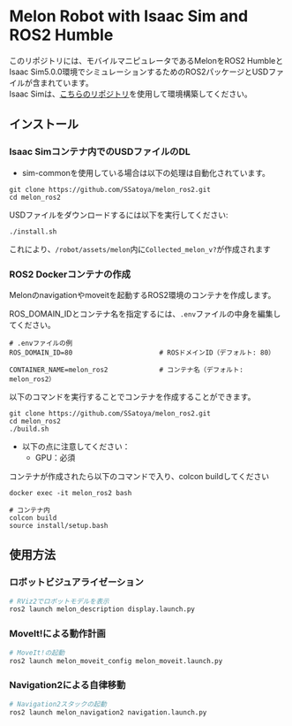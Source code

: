 # Melon Robot with Isaac Sim and ROS2 Humble

このリポジトリには、モバイルマニピュレータであるMelonをROS2 HumbleとIsaac Sim5.0.0環境でシミュレーションするためのROS2パッケージとUSDファイルが含まれています。<br>
Isaac Simは、[こちらのリポジトリ](https://github.com/momoiorg-repository/sim-common)を使用して環境構築してください。

## インストール

### Isaac Simコンテナ内でのUSDファイルのDL
- sim-commonを使用している場合は以下の処理は自動化されています。

```shell
git clone https://github.com/SSatoya/melon_ros2.git
cd melon_ros2
```

USDファイルをダウンロードするには以下を実行してください:

```shell
./install.sh
```

これにより、`/robot/assets/melon`内に`Collected_melon_v?`が作成されます

### ROS2 Dockerコンテナの作成

Melonのnavigationやmoveitを起動するROS2環境のコンテナを作成します。<br>

ROS_DOMAIN_IDとコンテナ名を指定するには、`.env`ファイルの中身を編集してください。

```shell
# .envファイルの例
ROS_DOMAIN_ID=80                      # ROSドメインID（デフォルト: 80）

CONTAINER_NAME=melon_ros2             # コンテナ名（デフォルト: melon_ros2）
```

以下のコマンドを実行することでコンテナを作成することができます。

```shell
git clone https://github.com/SSatoya/melon_ros2.git
cd melon_ros2
./build.sh
```

- 以下の点に注意してください：
  - GPU：必須

コンテナが作成されたら以下のコマンドで入り、colcon buildしてください

```shell
docker exec -it melon_ros2 bash
```
```shell
# コンテナ内
colcon build
source install/setup.bash
```
  
## 使用方法

### ロボットビジュアライゼーション

```bash
# RViz2でロボットモデルを表示
ros2 launch melon_description display.launch.py
```

### MoveIt!による動作計画

```bash
# MoveIt!の起動
ros2 launch melon_moveit_config melon_moveit.launch.py
```

### Navigation2による自律移動

```bash
# Navigation2スタックの起動
ros2 launch melon_navigation2 navigation.launch.py
```
